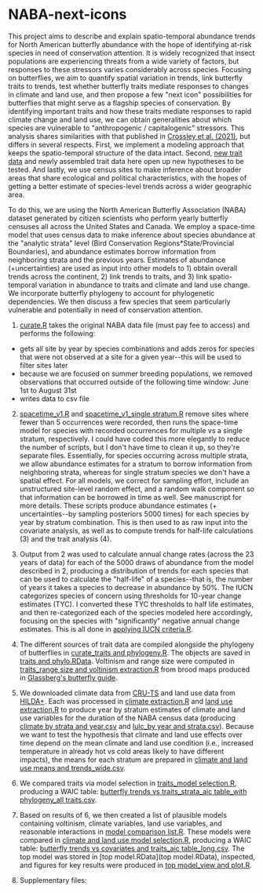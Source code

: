 # NABA-next-icons

This project aims to describe and explain spatio-temporal abundance trends for North American butterfly abundance with the hope of identifying at-risk species in need of conservation attention. It is widely recognized that insect populations are experiencing threats from a wide variety of factors, but responses to these stressors varies considerably across species. Focusing on butterflies, we aim to quantify spatial variation in trends, link butterfly traits to trends, test whether butterfly traits mediate responses to changes in climate and land use, and then propose a few "next icon" possibilities for butterflies that might serve as a flagship species of conservation. By identifying important traits and how these traits mediate responses to rapid climate change and land use, we can obtain generalities about which species are vulnerable to "anthropogenic / capitalogenic" stressors. This analysis shares similarities with that published in [Crossley et al. (2021)](https://doi.org/10.1111/gcb.15582), but differs in several respects. First, we implement a modeling approach that keeps the spatio-temporal structure of the data intact. Second, [new trait data](https://doi.org/10.6084/m9.figshare.c.5899187.v1) and newly assembled trait data here open up new hypotheses to be tested. And lastly, we use census sites to make inference about broader areas that share ecological and political characteristics, with the hopes of getting a better estimate of species-level trends across a wider geographic area.

To do this, we are using the North American Butterfly Association (NABA) dataset generated by citizen scientists who perform yearly butterfly censuses all across the United States and Canada. We employ a space-time model that uses census data to make inference about species abundance at the "analytic strata" level (Bird Conservation Regions\*State/Provincial Boundaries), and abundance estimates borrow information from neighboring strata and the previous years. Estimates of abundance (+uncertainties) are used as input into other models to 1) obtain overall trends across the continent, 2) link trends to traits, and 3) link spatio-temporal variation in abundance to traits and climate and land use change. We incorporate butterfly phylogeny to account for phylogenetic dependencies. We then discuss a few species that seem particularly vulnerable and potentially in need of conservation attention.

1.  [curate.R](curate.R) takes the original NABA data file (must pay fee to access) and performs the following:

-   gets all site by year by species combinations and adds zeros for species that were not observed at a site for a given year--this will be used to filter sites later
-   because we are focused on summer breeding populations, we removed observations that occurred outside of the following time window: June 1st to August 31st
-   writes data to csv file

2.  [spacetime_v1.R](spacetime_v1.R) and [spacetime_v1_single stratum.R](spacetime_v1_single%20stratum.R) remove sites where fewer than 5 occurrences were recorded, then runs the space-time model for species with recorded occurrences for multiple vs a single stratum, respectively. I could have coded this more elegantly to reduce the number of scripts, but I don't have time to clean it up, so they're separate files. Essentially, for species occurring across multiple strata, we allow abundance estimates for a stratum to borrow information from neighboring strata, whereas for single stratum species we don't have a spatial effect. For all models, we correct for sampling effort, include an unstructured site-level random effect, and a random walk component so that information can be borrowed in time as well. See manuscript for more details. These scripts produce abundance estimates (+ uncertainties--by sampling posteriors 5000 times) for each species by year by stratum combination. This is then used to as raw input into the covariate analysis, as well as to compute trends for half-life calculations (3) and the trait analysis (4).

3.  Output from 2 was used to calculate annual change rates (across the 23 years of data) for each of the 5000 draws of abundance from the model described in 2, producing a distribution of trends for each species that can be used to calculate the "half-life" of a species--that is, the number of years it takes a species to decrease in abundance by 50%. The IUCN categorizes species of concern using thresholds for 10-year change estimates (TYC). I converted these TYC thresholds to half life estimates, and then re-categorized each of the species modeled here accordingly, focusing on the species with "significantly" negative annual change estimates. This is all done in [applying IUCN criteria.R](applying%20IUCN%20criteria.R).

4.  The different sources of trait data are compiled alongside the phylogeny of butterflies in [curate_traits and phylogeny.R](curate_traits%20and%20phylogeny.R). The objects are saved in [traits and phylo.RData](traits%20and%20phylo.RData). Voltinism and range size were computed in [traits_range size and voltinism extraction.R](data/traits/traits_range%20size%20and%20voltinism%20extraction.R) from brood maps produced in [Glassberg's butterfly guide](https://press.princeton.edu/books/paperback/9780691176505/a-swift-guide-to-butterflies-of-north-america).

5.  We downloaded climate data from [CRU-TS](https://crudata.uea.ac.uk/cru/data/hrg/) and land use data from [HILDA+](https://download.pangaea.de/dataset/921846/files/HILDAplus_GLOBv-1.0-f_netcdf_documentation.pdf). Each was processed in [climate extraction.R](climate%20extraction.R) and [land use extraction.R](land%20use%20extraction.R) to produce year by stratum estimates of climate and land use variables for the duration of the NABA census data (producing [climate by strata and year.csv](data/climate/climate%20by%20strata%20and%20year.csv) and [lulc_by year and strata.csv](data/land%20use/lulc_by%20year%20and%20strata.csv)). Because we want to test the hypothesis that climate and land use effects over time depend on the mean climate and land use condition (i.e., increased temperature in already hot vs cold areas likely to have different impacts), the means for each stratum are prepared in [climate and land use means and trends_wide.csv](data.climate%20and%20land%20use%20means%20and%20trends_wide.csv).

6.  We compared traits via model selection in [traits_model selection.R](traits_model%20selection.R), producing a WAIC table: [butterfly trends vs traits_strata_aic table_with phylogeny_all traits.csv](tables/butterfly%20trends%20vs%20traits_strata_aic%20table_with%20phylogeny_all%20traits.csv).

7.  Based on results of 6, we then created a list of plausible models containing voltinism, climate variables, land use variables, and reasonable interactions in [model comparison list.R](model%20comparison%20list.R). These models were compared in [climate and land use model selection.R](climate%20and%20land%20use%20model%20selection.R), producing a WAIC table: [butterfly trends vs covariates and traits_aic table_long.csv](tables/butterfly%20trends%20vs%20covariates%20and%20traits_aic%20table_long.csv). The top model was stored in [top model.RData](top model.RData), inspected, and figures for key results were produced in [top model_view and plot.R](top%20model_view%20and%20plot.R).

8.  Supplementary files:
